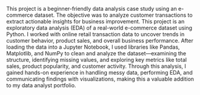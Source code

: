 This project is a beginner-friendly data analysis case study using an e-commerce dataset. The objective was to analyze customer transactions to extract actionable insights for business improvement. 
This project is an exploratory data analysis (EDA) of a real-world e-commerce dataset using Python. I worked with online retail transaction data to uncover trends in customer behavior, product sales, and overall business performance. After loading the data into a Jupyter Notebook, I used libraries like Pandas, Matplotlib, and NumPy to clean and analyze the dataset—examining the structure, identifying missing values, and exploring key metrics like total sales, product popularity, and customer activity. Through this analysis, I gained hands-on experience in handling messy data, performing EDA, and communicating findings with visualizations, making this a valuable addition to my data analyst portfolio.

